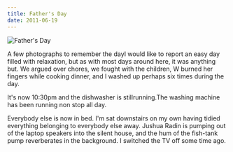 ```yaml
---
title: Father's Day
date: 2011-06-19
---
```


![Father's Day](https://source.unsplash.com/LuQ2ex5HY3c/1600x900)

A few photographs to remember the dayI would like to report an easy day filled with relaxation, but as with most days around here, it was anything but. We argued over chores, we fought with the children, W burned her fingers while cooking dinner, and I washed up perhaps six times during the day.

It's now 10:30pm and the dishwasher is stillrunning.The washing machine has been running non stop all day.

Everybody else is now in bed. I'm sat downstairs on my own having tidied everything belonging to everybody else away. Jushua Radin is pumping out of the laptop speakers into the silent house, and the hum of the fish-tank pump reverberates in the background. I switched the TV off some time ago.